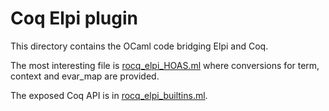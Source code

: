 # Coq Elpi plugin

This directory contains the OCaml code bridging Elpi and Coq.

The most interesting file is [rocq_elpi_HOAS.ml](rocq_elpi_HOAS.ml) where
conversions for term, context and evar_map are provided.

The exposed Coq API is in [rocq_elpi_builtins.ml](rocq_elpi_builtins.ml).

